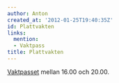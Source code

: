 ```yaml
---
author: Anton
created_at: '2012-01-25T19:40:35Z'
id: Plattvakten
links:
  mention:
  - Vaktpass
title: Plattvakten
---
```


[Vaktpasset] mellan 16.00 och 20.00.

  [Vaktpasset]: Vaktpass
